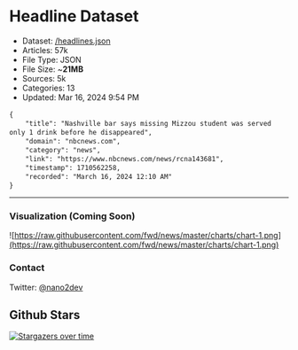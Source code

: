 # Headline Dataset

- Dataset: [/headlines.json](https://raw.githubusercontent.com/fwd/news/master/headlines.json) 
- Articles: 57k
- File Type: JSON
- File Size: ~**21MB**
- Sources: 5k
- Categories: 13
- Updated: Mar 16, 2024 9:54 PM

```
{
    "title": "Nashville bar says missing Mizzou student was served only 1 drink before he disappeared",
    "domain": "nbcnews.com",
    "category": "news",
    "link": "https://www.nbcnews.com/news/rcna143681",
    "timestamp": 1710562258,
    "recorded": "March 16, 2024 12:10 AM"
}
```

---

### Visualization (Coming Soon)

![https://raw.githubusercontent.com/fwd/news/master/charts/chart-1.png](https://raw.githubusercontent.com/fwd/news/master/charts/chart-1.png)

### Contact 

Twitter: [@nano2dev](https://twitter.com/nano2dev)

## Github Stars

[![Stargazers over time](https://starchart.cc/fwd/news.svg)](https://starchart.cc/fwd/news)
